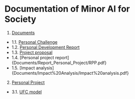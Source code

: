 # Documentation of Minor AI for Society
1. [Documents](Documents/)
  - 1.1. [Personal Challenge](Documents/Personal%20Challenge/PersonalChallenge.pdf)
  - 1.2. [Personal Development Report](Documents/PDR/PDR.pdf)
  - 1.3. [Project proposal](Documents/Project%20Proposal/Proposal.md)
  - 1.4. [Personal project report]{Documents/Report_Personal_Project/RPP.pdf}
  - 1.5. [Impact analysis]{Documents/Impact%20Analysis/Impact%20analysis.pdf}
2. [Personal Project](PythonCR/Personal%20project)
  - 3.1. [UFC model](PythonCR/Personal%20project/UfcModel.ipynb)
